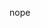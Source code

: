 nope
 

<!---
sc20ka/sc20ka is a ✨ special ✨ repository because its `README.md` (this file) appears on your GitHub profile.
You can click the Preview link to take a look at your changes.
--->
